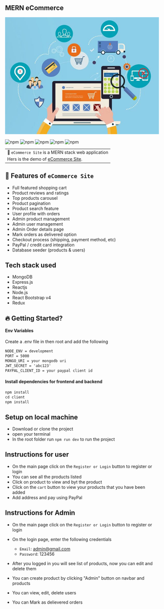 ## MERN eCommerce 

![eCommerce](https://github.com/zeeshanhshaheen/client-ecommerce/blob/master/images/ee.jpeg)


![npm](https://img.shields.io/badge/npm-5.1.0-orange) 
![npm](https://img.shields.io/badge/reactjs-17.0-blue)
![npm](https://img.shields.io/badge/Node%2Cjs-14.15.1-green)
![npm](https://img.shields.io/badge/express.js-4.17.1-red)
![npm](https://img.shields.io/badge/MongoDB-4.4.3-brightgreen)


<table width='100%'>
    <tr>
        <td align='left' width='100%' colspan='2'>
            🎯  <code>eCommerce Site</code> is a MERN stack web application 
        </td>
    </tr>
    <tr>
        <td>
            Hers is the demo of <a href='https://merncommerceshop.herokuapp.com/'>eCommerce Site</a>.
        </td>
   
</table>


##  :white_flower: Features of `eCommerce Site` 

- Full featured shopping cart
- Product reviews and ratings
- Top products carousel
- Product pagination
- Product search feature
- User profile with orders
- Admin product management
- Admin user management
- Admin Order details page
- Mark orders as delivered option
- Checkout process (shipping, payment method, etc)
- PayPal / credit card integration
- Database seeder (products & users)


## Tech stack used
   - MongoDB
   - Express.js
   - Reactjs
   - Node.js
   - React Bootstrap v4
   - Redux



## 🔥 Getting Started?

#### Env Variables

Create a .env file in then root and add the following

```
NODE_ENV = development
PORT = 5000
MONGO_URI = your mongodb uri
JWT_SECRET = 'abc123'
PAYPAL_CLIENT_ID = your paypal client id
```

#### Install dependencies for frontend and backend

```
npm install
cd client
npm install
```


## Setup on local machine

- Download or clone the project
-  open your terminal 
- In the root folder run  ``` npm run dev ``` to run the project


## Instructions for user
- On the main page click on the `Register or Login` button to register or login
- You can see all the products listed
- Click on product to view and byt the product
- Click on the `cart` button to view your products that you have been added
- Add address and pay using PayPal


## Instructions for Admin
 - On the main page click on the `Register or Login` button to register or login
 - On the login page, enter the following credentials
    - `Email`: admin@gmail.com
    - `Password`: 123456
            
 - After you logged in you will see list of products, now you can edit and delete them
 - You can create product by clicking "Admin" button on navbar and products
 - You can view, edit, delete users
 - You can Mark as delievered orders



